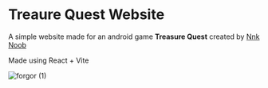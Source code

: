 # Treaure Quest Website

A simple website made for an android game **Treasure Quest** created by [Nnk Noob](https://github.com/Nnknoob)

Made using React + Vite


![forgor (1)](https://github.com/ceasonal/treasure-quest-web/assets/69846257/7a5131e2-1084-40a0-b672-022db8d59062)
